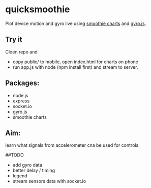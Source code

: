 # quicksmoothie
Plot device motion and gyro live using [smoothie charts](http://smoothiecharts.org/) and [gyro.js](https://github.com/tomgco/gyro.js).

## Try it
Cloen repo and 
- copy public/ to mobile, open index.html for charts on phone
- run app.js with node (npm install first) and stream to server.

## Packages:
- node.js
- express 
- socket.io
- gyro.js
- smoothie charts


## Aim: 
learn what signals from accelerometer cna be used for controls.

##TODO
- add gyro data
- better delay / timing
- legend
- stream sensors data with socket.io


